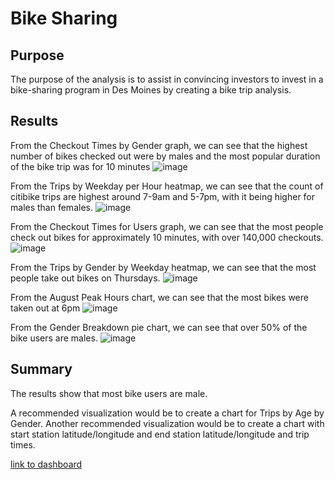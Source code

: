 # Bike Sharing

## Purpose
The purpose of the analysis is to assist in convincing investors to invest in a bike-sharing program in Des Moines by creating a bike trip analysis.

## Results

From the Checkout Times by Gender graph, we can see that the highest number of bikes checked out were by males and the most popular duration of the bike trip was for 10 minutes
![image](https://user-images.githubusercontent.com/108503112/208210287-7a839abc-7ae6-47b9-9d09-235ad0677859.png)

From the Trips by Weekday per Hour heatmap, we can see that the count of citibike trips are highest around 7-9am and 5-7pm, with it being higher for males than females.
![image](https://user-images.githubusercontent.com/108503112/208211098-27f3975d-31e8-4dd4-ad18-38bb65b328b3.png)

From the Checkout Times for Users graph, we can see that the most people check out bikes for approximately 10 minutes, with over 140,000 checkouts.
![image](https://user-images.githubusercontent.com/108503112/208211580-4b325876-f0ab-4b3a-ad4b-88a21e7ec743.png)

From the Trips by Gender by Weekday heatmap, we can see that the most people take out bikes on Thursdays.
![image](https://user-images.githubusercontent.com/108503112/208212426-89e51eed-5887-440c-aeca-c36d44d1983c.png)

From the August Peak Hours chart, we can see that the most bikes were taken out at 6pm
![image](https://user-images.githubusercontent.com/108503112/208213210-9cf40b41-314f-4dc5-adea-317fe5c9caec.png)

From the Gender Breakdown pie chart, we can see that over 50% of the bike users are males.
![image](https://user-images.githubusercontent.com/108503112/208214457-9488dd4b-99e5-4b22-95cd-81de736c117a.png)

## Summary

The results show that most bike users are male.

A recommended visualization would be to create a chart for Trips by Age by Gender.
Another recommended visualization would be to create a chart with start station latitude/longitude and end station latitude/longitude and trip times.

[link to dashboard](https://public.tableau.com/views/CitibikeAugust2019_16701848996120/CitiBikeAugust2019?:language=en-US&:display_count=n&:origin=viz_share_link)

